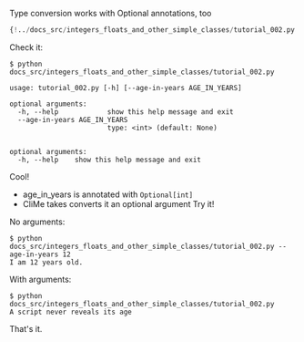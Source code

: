 Type conversion works with Optional annotations, too
```Python 
{!../docs_src/integers_floats_and_other_simple_classes/tutorial_002.py!}
```
Check it:

<div class="termy">

```console
$ python docs_src/integers_floats_and_other_simple_classes/tutorial_002.py

usage: tutorial_002.py [-h] [--age-in-years AGE_IN_YEARS]

optional arguments:
  -h, --help            show this help message and exit
  --age-in-years AGE_IN_YEARS
                        type: <int> (default: None)


optional arguments:
  -h, --help    show this help message and exit

```
</div>
Cool! 

- age_in_years is annotated with `Optional[int]`
- CliMe takes converts it an optional argument
Try it!

No arguments:
<div class="termy">

```console
$ python docs_src/integers_floats_and_other_simple_classes/tutorial_002.py --age-in-years 12
I am 12 years old.

```
</div>


With arguments:
<div class="termy">

```console
$ python docs_src/integers_floats_and_other_simple_classes/tutorial_002.py 
A script never reveals its age

```
</div>

That's it.
